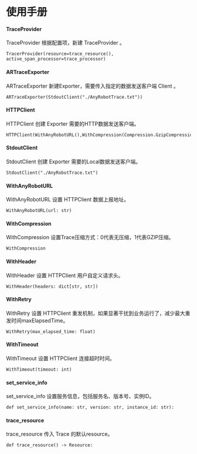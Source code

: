 # 使用手册

#### TraceProvider

TraceProvider 根据配置项，新建 TraceProvider 。

```
TracerProvider(resource=trace_resource(), active_span_processor=trace_processor)
```

#### ARTraceExporter

ARTraceExporter 新建Exporter，需要传入指定的数据发送客户端 Client 。

```
ARTraceExporter(StdoutClient("./AnyRobotTrace.txt"))
```

#### HTTPClient

HTTPClient 创建 Exporter 需要的HTTP数据发送客户端。

```
HTTPClient(WithAnyRobotURL(),WithCompression(Compression.GzipCompression))
```

#### StdoutClient

StdoutClient 创建 Exporter 需要的Local数据发送客户端。

```
StdoutClient("./AnyRobotTrace.txt")
```

#### WithAnyRobotURL

WithAnyRobotURL 设置 HTTPClient 数据上报地址。

```
WithAnyRobotURL(url: str)
```

#### WithCompression

WithCompression 设置Trace压缩方式：0代表无压缩，1代表GZIP压缩。

```
WithCompression
```

#### WithHeader

WithHeader 设置 HTTPClient 用户自定义请求头。

```
WithHeader(headers: dict[str, str])
```

#### WithRetry

WithRetry 设置 HTTPClient 重发机制，如果显著干扰到业务运行了，减少最大重发时间maxElapsedTime。

```
WithRetry(max_elapsed_time: float)
```

#### WithTimeout

WithTimeout 设置 HTTPClient 连接超时时间。

```
WithTimeout(timeout: int)
```

#### set_service_info

set_service_info 设置服务信息，包括服务名、版本号、实例ID。

```
def set_service_info(name: str, version: str, instance_id: str):
```

#### trace_resource

trace_resource 传入 Trace 的默认resource。

```
def trace_resource() -> Resource:
```
